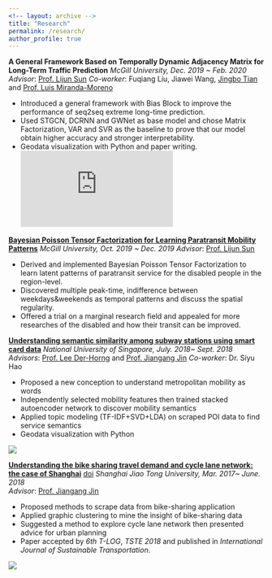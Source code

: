 ```yaml
---
<!-- layout: archive -->
title: "Research"
permalink: /research/
author_profile: true
---
```

**A General Framework Based on Temporally Dynamic Adjacency Matrix for Long-Term Traffic Prediction**
*McGill University, Dec. 2019 ~ Feb. 2020*
*Advisor*:  [Prof. Lijun Sun](https://lijunsun.github.io/)
*Co-worker*: Fuqiang Liu, Jiawei Wang, [Jingbo Tian](https://joshuatian-mcgill.github.io/) and [Prof. Luis Miranda-Moreno](https://www.mcgill.ca/civil/luis-miranda-moreno) 
* Introduced a general framework with Bias Block to improve the performance of seq2seq extreme long-time prediction.
* Used STGCN, DCRNN and GWNet as base model and chose Matrix Factorization, VAR and SVR as the baseline to prove that our model obtain higher accuracy and stronger interpretability. 
* Geodata visualization with Python and paper writing.
![](http://zhuangdingyi.github.io/files/framework_kdd.pdf) 

[**Bayesian Poisson Tensor Factorization for Learning Paratransit Mobility Patterns**](https://zhuangdingyi.github.io/files/project_cive_648.pdf) 
*McGill University, Oct. 2019 ~ Dec. 2019*
*Advisor*:  [Prof. Lijun Sun](https://lijunsun.github.io/)
* Derived and implemented Bayesian Poisson Tensor Factorization to learn latent patterns of paratransit service for the disabled people in the region-level.
* Discovered multiple peak-time, indifference between weekdays&weekends as temporal patterns and discuss the spatial regularity.
* Offered a trial on a marginal research field and appealed for more researches of the disabled and how their transit can be improved.

[**Understanding semantic similarity among subway stations using smart card data**](https://zhuangdingyi.github.io/files/Final_report_prof_lee.pdf) 
*National University of Singapore, July. 2018~ Sept. 2018*  
*Advisors*: [Prof. Lee Der-Horng](http://www.eng.nus.edu.sg/cee/people/ceeleedh/) and [Prof. Jiangang Jin](http://naoce.sjtu.edu.cn/en/teachershow.aspx?info_lb=24&info_id=8&flag=2)
*Co-worker*: Dr. Siyu Hao
  * Proposed a new conception to understand metropolitan mobility as words  
  * Independently selected mobility features then trained stacked autoencoder network to discover mobility semantics  
  * Applied topic modeling (TF-IDF+SVD+LDA) on scraped POI data to find service semantics 
  * Geodata visualization with Python  

![](http://zhuangdingyi.github.io/files/stns.gif) 

[**Understanding the bike sharing travel demand and cycle lane network: the case of Shanghai**](https://zhuangdingyi.github.io/files/2018-08-23-Pre-Bikesharing.pdf)  [doi](https://www.tandfonline.com/doi/full/10.1080/15568318.2019.1699209) 
*Shanghai Jiao Tong University, Mar. 2017~ June. 2018*  
*Advisor*: [Prof. Jiangang Jin](http://naoce.sjtu.edu.cn/en/teachershow.aspx?info_lb=24&info_id=8&flag=2)  
  * Proposed methods to scrape data from bike-sharing application  
  * Applied graphic clustering to mine the insight of bike-sharing data  
  * Suggested a method to explore cycle lane network then presented advice for urban planning  
  * Paper accepted by *6th T-LOG*, *TSTE 2018* and published in *International Journal of Sustainable Transportation*.

![](http://zhuangdingyi.github.io/files/geographic_barrier_titled.png) 
